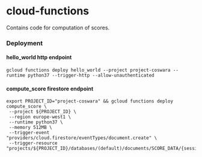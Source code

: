 # cloud-functions
Contains code for computation of scores.


### Deployment

#### hello_world http endpoint

```
gcloud functions deploy hello_world --project project-coswara --runtime python37 --trigger-http --allow-unauthenticated
```

#### compute_score firestore endpoint

```
export PROJECT_ID="project-coswara" && gcloud functions deploy compute_score \
 --project ${PROJECT_ID} \
 --region europe-west1 \
 --runtime python37 \
 --memory 512MB \
 --trigger-event "providers/cloud.firestore/eventTypes/document.create" \
 --trigger-resource "projects/${PROJECT_ID}/databases/(default)/documents/SCORE_DATA/{sessionId}"
```